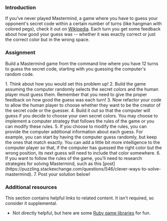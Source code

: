 ### Introduction

If you've never played Mastermind, a game where you have to guess your opponent's secret code within a certain number of turns (like hangman with colored pegs), check it out on [Wikipedia](http://en.wikipedia.org/wiki/Mastermind_(board_game)). Each turn you get some feedback about how good your guess was -- whether it was exactly correct or just the correct color but in the wrong space.

### Assignment

Build a Mastermind game from the command line where you have 12 turns to guess the secret code, starting with you guessing the computer's random code.

<div class="lesson-content__panel" markdown="1">
  1. Think about how you would set this problem up!
  2. Build the game assuming the computer randomly selects the secret colors and the human player must guess them.  Remember that you need to give the proper feedback on how good the guess was each turn!
  3. Now refactor your code to allow the human player to choose whether they want to be the creator of the secret code or the guesser.
  4. Build it out so that the computer will guess if you decide to choose your own secret colors.  You may choose to implement a computer strategy that follows the rules of the game or you can modify these rules.
  5. If you choose to modify the rules, you can provide the computer additional information about each guess.  For example, you can start by having the computer guess randomly, but keep the ones that match exactly.  You can add a little bit more intelligence to the computer player so that, if the computer has guessed the right color but the wrong position, its next guess will need to include that color somewhere.
  6. If you want to follow the rules of the game, you'll need to research strategies for solving Mastermind, such as this [post](https://puzzling.stackexchange.com/questions/546/clever-ways-to-solve-mastermind).
  7. Post your solution below!
</div>

### Additional resources

This section contains helpful links to related content. It isn't required, so consider it supplemental.

- Not directly helpful, but here are some [Ruby game libraries](https://www.ruby-toolbox.com/categories/game_libraries) for fun.
